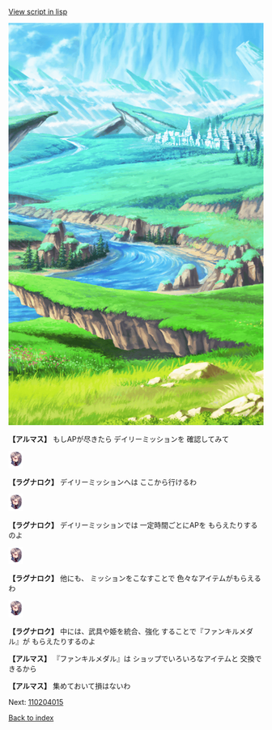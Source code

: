 [View script in lisp](../scripts/110204014.txt)

![plain.png](../images/backgrounds/plain.png)

**【アルマス】**
もしAPが尽きたら
デイリーミッションを
確認してみて

<img src="../images/units/103611.png" alt="103611.png" height="34"/>

**【ラグナロク】**
デイリーミッションへは
ここから行けるわ

<img src="../images/units/103611.png" alt="103611.png" height="34"/>

**【ラグナロク】**
デイリーミッションでは
一定時間ごとにAPを
もらえたりするのよ

<img src="../images/units/103611.png" alt="103611.png" height="34"/>

**【ラグナロク】**
他にも、
ミッションをこなすことで
色々なアイテムがもらえるわ

<img src="../images/units/103611.png" alt="103611.png" height="34"/>

**【ラグナロク】**
中には、武具や姫を統合、強化
することで『ファンキルメダル』が
もらえたりするのよ

**【アルマス】**
『ファンキルメダル』は
ショップでいろいろなアイテムと
交換できるから

**【アルマス】**
集めておいて損はないわ

Next: [110204015](110204015.md)

[Back to index](index.md)
